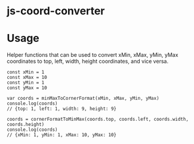 # js-coord-converter

# Usage
Helper functions that can be used to convert xMin, xMax, yMin, yMax coordinates to top, left, width, height coordinates, and vice versa.

```
const xMin = 1
const xMax = 10
const yMin = 1
const yMax = 10

var coords = minMaxToCornerFormat(xMin, xMax, yMin, yMax)
console.log(coords)
// {top: 1, left: 1, width: 9, height: 9}

coords = cornerFormatToMinMax(coords.top, coords.left, coords.width, coords.height)
console.log(coords)
// {xMin: 1, yMin: 1, xMax: 10, yMax: 10}

```